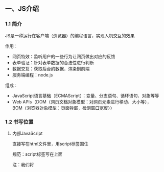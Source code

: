 ## 一、JS介绍

### 1.1 简介

JS是一种运行在客户端（浏览器）的编程语言，实现人机交互的效果

作用：

* 网页特效：监听用户的一些行为让网页做出对应的反馈
* 表单验证：针对表单数据的合法性进行判断
* 数据交互：获取后台的数据，渲染到前端
* 服务端编程：node.js

组成：

* JavaScript语言基础（ECMAScript）：变量、分支语句、循环语句、对象等等
* Web APIs（DOM（网页文档对象模型：对网页元素进行移动、大小等），BOM（浏览器对象模型：页面弹窗，检测窗口宽度））

### 1.2 书写位置

1. 内部JavaScript

   直接写在html文件里，用script标签围住

   规范：script标签写在</body>上面

   注：我们将 <script> 放在HTML文件的底部附近的原因是浏览器会按照代码在文件中的顺序加载 HTML。

   如果先加载的 JavaScript 期望修改其下方的 HTML，那么它可能由于 HTML 尚未被加载而失效。

   因此，将 JavaScript 代码放在 HTML页面的底部附近通常是最好的策略。

2. 外部javaScipt

   代码写在.js结尾的文件里，通过script标签，引入到html页面里

   注：. script标签中间无需写代码，否则会被忽略！

3. 内部JavaScript

   代码写在标签内部

### 1.3 javaScript注释和结束符

单行注释：//

块注释：/* */

结束符：

* 作用： 使用英文的 ; 代表语句结束 
* 实际情况： 实际开发中，可写可不写, 浏览器(JavaScript 引擎) 可以自动推断语句的结束位置

### 1.4 输入输出语法

输出和输入也可理解为人和计算机的交互，用户通过键盘、鼠标等向计算机输入信息，计算机处理后再展示结果给用户，这便是一次输入和输出的过程

3种输出语法：

```javascript
document.write("要输出的内容")

//想body输出内容
//如果输出的内容写的是标签，也会被解析成网页元素
```

```javascript
alert('要出的内容')
//页面弹出警告对话框
```

```javascript
cosole.log('控制台打印')
//控制台输出语法，程序员调试使用
```

输入语法：

```javascript
prompt("please enetr your age")
//显示一个对话框，对话框种包含一条文字信息，用来提示用输入文字
```

代码执行顺序：

* 按HTML文档流顺序执行JavaScript代码
* alert() 和 prompt() 它们会跳过页面渲染先被执行

### 1.5 字面量

字面量（literal）是在计算机中描述事/物

## 二、JS基础语法

### 2.1变量

变量是计算机存储数据的容器

注：变量不是数据本身，它们仅仅是一个用于存储数值的容器。可以理解为是一个个用来装东西的纸箱子。

#### 2.1.1 基本使用

1.声明变量：`let 变量名`

let是关键字，是系统提供的专门用来声明、定义变量的词语

2.变量赋值：`变量名=18`

定义了一个变量后，就能够初始化它（赋值）。在变量名之后跟上一个“=”，然后是数值。

`let age=18`

3.更新变量：变量赋值后，还可以通过简单地给它一个不同的值来更新它

4.声明多个变量：`   let age=123,uname="gaoxin`

#### 2.1.2 变量的本质

内存：计算机中存储数据的地方，相当于一个空间

变量本质：是程序在内存中申请的一块用来存放数据的小空间

#### 2.1.3 var与let区别

let 为了解决 var 的一些问题。

var 声明:

Ø 可以先使用 在声明 (不合理)

Ø var 声明过的变量可以重复声明(不合理)

Ø 比如变量提升、全局变量、没有块级作用域等等

#### 2.1.4 变量声明

变量声明有三个var、let和const

- var：老派写法，问题很多
- const：尽量使用const，很多变量声明的时候我们知道不会在更改，就可以用const
- let：如果后面是要修改的，将const改为let

注：

- 只要对象是引用类型，里面存储的是地址，只要地址不变，就不会报错，所以修改const声明的对象的属性不会报错
- 建议数组和对象使用const来声明

### 2.2 数组

数组是一种将一组数据存储在单个变量名下的优雅方法

#### 2.2.1 声明语法

```javascript
let arr = [10, 2, 3, , 45, 3]
let name = ["刘德华", "张学友", "郭富城", "黎明"]
console.log(name[0])
```

数组按顺序保存，每个数据都有自己的编号，编号也叫做索引或下标

* 元素：数组中保存的每个数据都叫做数组元素
* 下标：数组中数据的编号
* 长度：数组中数据的个数，通过数组的length属性获得2.2常量

使用const声明的变量称为常量

当某个变量永远不会改变时，就可以使用const来声明，而不是let

注：常量不允许重新赋值，声明的时候必须赋值

#### 2.2.2 数组添加新的数据

* 数组.push():方法将一个或多个元素添加到数组的末尾，并返回该数组的新长度

  `arr.push(elememt1,element2,element3....)`

* 数组.unshift():方法将一个或多个元素添加到数组的开头，并返回该数组的新长度

  `arr.unshift(elememt1,element2,element3....)`

#### 2.2.3 删除数组中的数据

* 数组.pop():方法从数组中删除最后一个元素，并返回该元素的值

* 数组.shift():方法从数组中删除第一个元素，并返回该元素的值

* 数组.splice():方法删除指定的元素

  `arr.splice(start,deleteCount)`

  deleteCount如果不写，则默认从指定的起始位置删除到最后

#### 2.2.4 筛选数组filter方法

filter() 方法创建一个新的数组，新数组中的元素是通过检查指定数组中符合条件的所有元素

主要使用场景： 筛选数组符合条件的元素，并返回筛选之后元素的新数组

```javascript
被遍历的数组.filter(function(currenValue，index){
    return 筛选条件
})
```

返回值：返回数组，包含了符合条件的所有元素。如果没有符合条件的元素则返回空数组

 参数：currentValue 必须写， index 可选

因为返回新数组，所以不会影响原数组

#### 2.2.5 数组map和join方法

数组中的map方法：

map可以遍历数组处理数据，并且返回新的数组

map也称为映射，映射是一个术语，指两个元素的集之间元素相互对应的关系

map重点在于有返回值，forEach没有返回值

数组中的join方法：

join()方法可以把数组中的所有元素转换成一个字符串

数组元素是通过参数里面指定的分隔符进行分隔的，空字符串('')，则所有元素之间都没有任何字符

```html
<script>
  const arr = ['red', 'blue', 'pink']

  //1.数组map方法
  const newArr = arr.map(function (ele, index) {
    // console.log(ele)//数组元素
    // console.log(index);//索引号
    return ele + '颜色'
  })
  console.log(newArr);// ['red颜色', 'blue颜色', 'pink颜色']

  //2.数组join方法
  //小括号为空则逗号分隔
  console.log(newArr.join())// red颜色,blue颜色,pink颜色
  console.log(newArr.join(''))//red颜色blue颜色pink颜色
</script>
```

#### 2.2.6 遍历数组forEach方法

forEach()方法用于调用数组的每个元素，并将元素传递给回调函数，不返回值，适用于遍历对象数组

主要使用场景：遍历数组的每个元素

语法：

```javascript
被遍历的数组.forEach(function(当前数组对象，当前数组索引号){
    //函数体
})
```

实例：

```html
<script>
  const arr = ['red', 'blue', 'green', 'yellow']
  arr.forEach((item, index) => {
    console.log(item);//数组元素
    console.log(index);//索引号
  })
</script>
```

### 2.3数据类型

整体分为两大类：基本数据类型、应用类型

#### 2.3.1 数值类型

即我们数学中学习到的数字，可以是整数、小数、正数、负数

引用数据类型：object

* NaN代表一个计算错误，它是一个不正确的或者一个未定义的数学操作所得到的结果
* NaN是粘性的，任何对NaN的操作都会返回NaN

#### 2.3.2 字符串类型

通过单引号（ `''`） 、双引号（ `""`）或反引号包裹的数据都叫字符串，单引号和双引号没有本质上的区别，推荐使用单引号。

注意事项：

1. 无论单引号或是双引号必须成对使用
2. 单引号/双引号可以互相嵌套，但是不以自已嵌套自已
3. 必要时可以使用转义符 `\`，输出单引号或双引号

字符串拼接：可以用加号实现

模板字符串：

```javascript
let age = 11
document.write(`我今年${age}岁`)

//我今年11岁
```

#### 2.3.3 布尔类型，未定义类型，null

1. 表示肯定或否定时在计算机中对应的是布尔类型数据，它有两个固定的值 `true` 和 `false`，表示肯定的数据用 `true`，表示否定的数据用 `false`。
2. 未定义是比较特殊的类型，只有一个值 undefined，只声明变量，不赋值的情况下，变量的默认值为 undefined，一般很少【直接】为某个变量赋值为 undefined。
3. null仅仅是一个代表”无“、”空“或”值未知“的特殊值,使用typeof检测类型时，它的结果为object

#### 2.3.4 检测数据类型

typeof运算符可以返回被检测的数据类型，支持两种语法：

1. 作为运算符：typeof x(常用的写法)
2. 函数形式：typeof(x)

### 2.4 类型转换

JavaScript是弱数据类型：JavaScript也不知道变量到底属于那种数据类型，只有赋值了才清楚；

使用表单、prompt获取过来的数据默认是字符串类型，此时不能直接简单的进行加法运算

类型转换就是把数据类型的变量转换成我们需要的数据类型

#### 2.4.1 隐式转换

某些运算被执行时，系统内部自动将数据类型进行转换，这就是隐式转换

规则：

* +号只要两边有一个是字符串，都会把另外一个转换成字符串
* 除了+以外的算数运算符，比如-*/都会把数据转换成数字类型

缺点：

* 转换类型不明确

小技巧：

* +号作为正号解析可以转换成数字类型
* 任何数据和字符串相加结果都是字符串

#### 2.4.2 显示转换

告诉系统该转换成什么类型

转换为数字类型：

* Number（数据）

  转成数字类型

  如果字符串内容里有非数字，转换失败时结果为NaN（Not a Number）既不是一个数字

  NaN也是number类型的数据

* parseInt（数据）

  只保留整数

* parseFloat（数据）

  可以保留小数


转换为boolean型：

* Boolean(内容)

  `''、0、undefined、null、false、NaN`转换为布尔值后都是false，其余则为true

  1. 有字符串的加法" "+1，结果是"1"
  2. 减法"-"只能用于数字，它会使空字符串""转换为0
  3. null经过数字转换会变为0，undefined经过数字转换之后会变为NaN

### 2.5 简单数据类型与应用数据类型

#### 2.5.1 概述

- 基本数据类型(又叫做简单类型或者值类型)：number,string,boolean,undefined,null

  在存储时变量中存储的是值本身

- 应用类型(复杂类型)：通过new关键字创建的对象（系统对象、自定义对象），如Object、Array、Date等

  在存储变量时中存储的仅仅是地址（引用）

#### 2.5.2 堆栈空间分配区别

1. 栈（操作系统）：由操作系统自动分配释放存放函数的参数值、局部变量等。其操作方式类似于数据结构的栈；简单数据类型存放到栈里面

2. 堆（操作系统）：存储复杂类型（对象），一般由程序员分配释放，若程序员不释放，由垃圾回收机制回收；

   引用数据变量（栈里面）存放的是地址，真正的引用数据类型对象存放到堆里面



## 三、语句

- 表达式：表达式是可以被求值的代码，JavaScript引擎会将其计算出一个结果
- 语句：语句是可以执行的一段代码，语句不一定有值

### 3.1 运算符

===：左右两边是否类型和值都相等，开发中判断是否相等，推荐=================

！==：左右两边是否不全等

运算符优先级：

| 优先级 | 运算符     | 顺序            |
| ------ | ---------- | --------------- |
| 1      | 小括号     | `()`            |
| 2      | 一元运算符 | `++ -- !`       |
| 3      | 算术运算符 | `先* / %后+ -`  |
| 4      | 关系运算符 | `> >= < <=`     |
| 5      | 相等运算符 | `== != === !==` |
| 6      | 逻辑运算符 | `先&& 后||`     |
| 7      | 赋值运算符 | `=`             |
| 8      | 逗号运算符 | `,`             |

### 3.2 分支语句

分支语句可以让我们有选择性的执行想要的代码

#### 3.2.1 if分支语句

```javascript
if(条件){
    满足条件要执行的代码
}
```

#### 3.2.2 三元运算符

使用场景：比if双分支更简单的写法，可以使用三元运算符

```javascript
条件？满足条件执行的代码：不满足条件执行的代码
```

#### 3.2.3 switch分支语句

```javascript
switch(数据){
    case 值1:
        代码1
        break
    case 值1:
   	    代码1
   	    break
    default:
        代码n
        break
}
```

若没有全等===，则执行default里的代码

**if 多分支语句和 switch的区别：**

1. 共同点
   - 都能实现多分支选择， 多选1 
   - 大部分情况下可以互换
2. 区别：
   - switch…case语句通常处理case为比较确定值的情况，而if…else…语句更加灵活，通常用于范围判断(大于，等于某个范围)。
   - switch 语句进行判断后直接执行到程序的语句，效率更高，而if…else语句有几种判断条件，就得判断多少次
   - switch 一定要注意 必须是 ===  全等，一定注意 数据类型，同时注意break否则会有穿透效果
   - 结论：
     - 当分支比较少时，if…else语句执行效率高。
     - 当分支比较多时，switch语句执行效率高，而且结构更清晰。

### 3.3 循环语句

#### 3.3.1 while循环

```javascript
while(循环条件){
    循环体
}
```

#### 3.3.2 for循环

```javascript
for(变量起始值;终止条件;变量变化量){
    循环体
}
```

## 四、函数

### 4.1 函数使用

函数：function，被设计为执行特定任务的代码块

说明：函数可以把具有相同或相似逻辑的代码“包裹”起来，通过函数调用执行这些别“包裹”的代码逻辑，有利于精简函数代码使用

函数声明语法：

```javascript
function 函数名(){
    函数体
}
```

 函数命名建议：

| 动词 | 含义                   |
| ---- | ---------------------- |
| can  | 判断是否可执行某个动作 |
| has  | 判断是否含某个值       |
| is   | 判断是否为某个值       |
| get  | 获取某个值             |
| set  | 设置某个值             |
| load | 加载某些值             |

函数调用语法：

```javascript
函数名()
```

* 声明的的函数必须调用才会被执行，使用()调用函数
* 两个相同的函数后面的会覆盖前面的函数

### 4.2 函数传参

```javascript
function 函数名(参数列表){
    函数体
}
```

形参：声明函数时写在函数名右边小括号里的叫形参

实参：调用函数时写在函数名右边小括号里的叫实参

* 如果用户不输入实参，就会出现undefined+undefined，结果为NaN

* 在Javascript中，实参的个数和形参的个数可以不一致

  如果形参过多，会自动填上undefined

  如果实参过多，那么多余的实参会被忽略（函数内部有一个arguments，里面装着所有实参）

### 4.3 函数返回值return

当函数需要返回数据出去时，用return关键字

```javascript
function 函数名(参数列表){
    函数体
    return 数据
}
```

细节：

* 在函数体中使用return关键字能将内部的执行结果交给函数外部使用
* return后面代码不会在被执行，会立即结束当前函数，所以return后面的数据不要拿换行写
* return函数可以没有return，这种情况函数默认返回值为undefined


### 4.4 匿名函数

没有名字的函数，无法直接使用

使用方式：

* 函数表达式

  将匿名函数赋值给一个变量，并且通过变量名称进行调用，这个称之为==函数表达式==

   函数表达式和具名函数的不同：具名函数的调用可以写在任何位置，函数表达式必须先写表达式后调用

* 立即执行函数

  使用场景：避免全局变量的污染

  ```javascript
  //第一种写法
  (function () {
    console.log(11)//函数体
  }
  )();

  //第二种写法
  (function () {
    console.log(11)//函数体
  }
  ());
  ```

  多个执行函数要用分号来分隔开，要不然会报错

### 4.5 逻辑中断

逻辑运算符里的短路

短路：只存在于&&和||中，当满足一定条件会让右边的代码不执行

| 符号 | 短路条件          |
| ---- | ----------------- |
| &&   | 左边为false就短路 |
| \|\| | 左边为true就短路  |

原因：通过左边就能得到整个式子的结果，因此没必要在判断右边

运算结果：无论是&&还是||，运算结果都是最后被执行的表达式求值，一般用在变量赋值

## 五、对象 

对象是一种数据类型，可以理解为一种无序的数据集合，而数组是有序的数据集合，可以详细的描述某个事物

### 5.1 对象基本使用

1.对象声明语法：

`let 对象名={}`

`let 对象名=new Object()`

2.对象由属性和方法组成

属性：信息或叫特征（名词）

* 属性都是成对出现的，包括属性名和值， 它们之间使用英文：分隔
* 多个属性之间使用英文”,“分隔
* 属性就是依附于对象上的变量

方法：功能或叫行为（动词）

```javascript
let 对象名={
	属性名：属性值,
    方法名：函数 
}
```

### 5.2 对象的操作

#### 5.2.1 查询对象

声明对象，并添加了若干属性后，可以使用"."获得对象中属性对应的值，称之为属性访问

语法：`对象名.属性`

查的另外一种属性

语法：`对象名['属性']`    属性名必须加引号

```javascript
let obj = {
  'goods-name': '小米',
  num: '100',
  weight: '0.22kg',
  address: '中国大陆'
}
obj.address = 'Amercian'
console.log(obj.address)//Amercian

console.log(obj['goods-name']);//小米
console.log(obj['num']);//100
```

#### 5.2.2 修改对象

语法：`对象名.属性=新值`

#### 5.2.3  增加对象

语法：`对象名.新属性=新值`

#### 5.2.4 删除对象 

语法:`delete 对象名.属性`

### 5.3 遍历对象

```javascript
 let obj = {
   'goods-name': '小米',
   num: '100',
   weight: '0.22kg',
   address: '中国大陆'
 }
  for (let i in obj) {//i是带着引号的属性名
   console.log(i + ':')
   console.log(obj[i])
 }

//goods-name:
//小米
//num:
//100
//weight:
//0.22kg
//address:
//中国大陆
```

### 5.4 内置对象-Math

JavaScript内部提供的对象，包含各种属性和方法者供开发者调

| 方法名          | 说明                      |
| :-------------- | ------------------------- |
| abs(a)          | 获取参数的绝对值          |
| ceil(b)         | 向上取整                  |
| floor(a)        | 向下取整                  |
| min(a, b)       | 获取两个值的较小值        |
| max(a, b)       | 获取两个值的较大值        |
| pow( a, b)      | 返回a的b次幂              |
| double random() | 返回值为随机值，范围[0,1) |

### 5.5 术语解释

| 术语           | 解释                                       | 举例                                                    |
| -------------- | ------------------------------------------ | ------------------------------------------------------- |
| 关键字         | 在JavaScript中有特殊意义的词汇             | let,var,function,if,else,switch,for,case,break,continue |
| 保留字         | 在目前没有意义，但在未来可能具有特殊的意义 | int,short,long,char                                     |
| 标识（标识符） | 变量名、函数名的另一种叫法                 | 无                                                      |
| 表达式         | 能产生值的代码，一般配合运算符出现         | 10+3，age>=19                                           |
| 语句           | 一段可执行的代码                           | if(),for()                                              |
